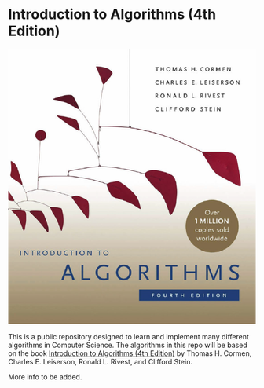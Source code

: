 # Introduction to Algorithms (4th Edition)

![alt text](public/image.png)

This is a public repository designed to learn and implement many different algorithms in Computer Science.
The algorithms in this repo will be based on the book [Introduction to Algorithms (4th Edition)](https://mitpress.mit.edu/9780262046305/introduction-to-algorithms/) by Thomas H. Cormen, Charles E. Leiserson, Ronald L. Rivest, and Clifford Stein.

More info to be added.
